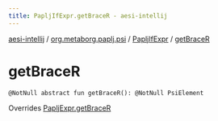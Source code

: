 ```yaml
---
title: PapljIfExpr.getBraceR - aesi-intellij
---
```


[aesi-intellij](../../index.html) / [org.metaborg.paplj.psi](../index.html) / [PapljIfExpr](index.html) / [getBraceR](.)

# getBraceR

`@NotNull abstract fun getBraceR(): @NotNull PsiElement`

Overrides [PapljExpr.getBraceR](../-paplj-expr/get-brace-r.html)

